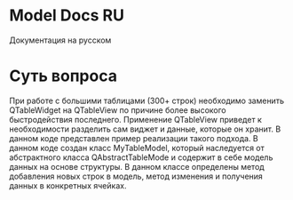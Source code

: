 # Model Docs RU
Документация на русском

# Суть вопроса
При работе с большими таблицами (300+ строк) необходимо заменить QTableWidget на QTableView по причине более высокого быстродействия последнего.
Применение QTableView приведет к необходимости разделить сам виджет и данные, которые он хранит.
В данном коде представлен пример реализации такого подхода. В данном коде создан класс MyTableModel, который наследуется от абстрактного класса
QAbstractTableMode и содержит в себе модель данных на основе структуры. В данном классе определены метод добавления новых строк в модель,
метод изменения и получения данных в конкретных ячейках.
